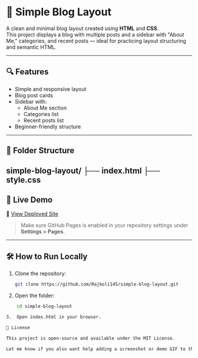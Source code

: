 # 📝 Simple Blog Layout

A clean and minimal blog layout created using **HTML** and **CSS**.  
This project displays a blog with multiple posts and a sidebar with "About Me," categories, and recent posts — ideal for practicing layout structuring and semantic HTML.

---

## 🔍 Features

- Simple and responsive layout  
- Blog post cards  
- Sidebar with:
  - About Me section  
  - Categories list  
  - Recent posts list  
- Beginner-friendly structure  

---

## 📁 Folder Structure
simple-blog-layout/
├── index.html
├── style.css
---

## 🚀 Live Demo

🔗 [View Deployed Site](https://rajkoli145.github.io/simple-blog-layout/)

> Make sure GitHub Pages is enabled in your repository settings under **Settings > Pages**.

---

## 🛠️ How to Run Locally

1. Clone the repository:
   ```bash
   git clone https://github.com/Rajkoli145/simple-blog-layout.git

2.	Open the folder:
```bash
    cd simple-blog-layout

3.	Open index.html in your browser.

📄 License

This project is open-source and available under the MIT License.

Let me know if you also want help adding a screenshot or demo GIF to this README — it can make your project stand out visually on GitHub!
